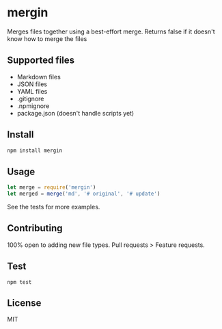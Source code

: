 # mergin

Merges files together using a best-effort merge. Returns false if it doesn't know how to merge the files

## Supported files

- Markdown files
- JSON files
- YAML files
- .gitignore
- .npmignore
- package.json (doesn't handle scripts yet)

## Install

```bash
npm install mergin
```

## Usage

```js
let merge = require('mergin')
let merged = merge('md', '# original', '# update')
```

See the tests for more examples.

## Contributing

100% open to adding new file types. Pull requests > Feature requests.

## Test

```
npm test
```

## License

MIT
